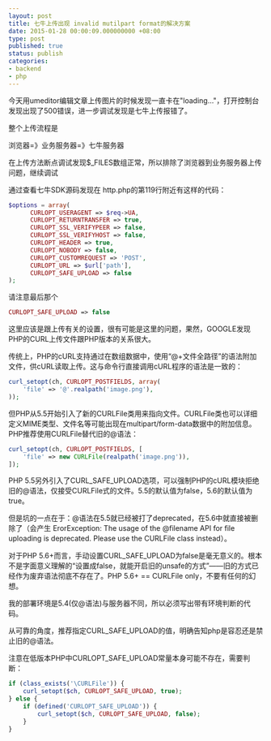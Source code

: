 ```yaml
---
layout: post
title: 七牛上传出现 invalid mutilpart format的解决方案
date: 2015-01-28 00:00:09.000000000 +08:00
type: post
published: true
status: publish
categories:
- backend
- php
---
```

今天用umeditor编辑文章上传图片的时候发现一直卡在"loading..."，打开控制台发现出现了500错误，进一步调试发现是七牛上传报错了。

整个上传流程是

浏览器=》业务服务器=》七牛服务器

在上传方法断点调试发现$_FILES数组正常，所以排除了浏览器到业务服务器上传问题，继续调试

通过查看七牛SDK源码发现在 http.php的第119行附近有这样的代码：

```php
$options = array(
      CURLOPT_USERAGENT => $req->UA,
      CURLOPT_RETURNTRANSFER => true,
      CURLOPT_SSL_VERIFYPEER => false,
      CURLOPT_SSL_VERIFYHOST => false,
      CURLOPT_HEADER => true,
      CURLOPT_NOBODY => false,
      CURLOPT_CUSTOMREQUEST => 'POST',
      CURLOPT_URL => $url['path'],
      CURLOPT_SAFE_UPLOAD => false
);
```

请注意最后那个

```php
CURLOPT_SAFE_UPLOAD => false
```

这里应该是跟上传有关的设置，很有可能是这里的问题，果然，GOOGLE发现PHP的CURL上传文件跟PHP版本的关系很大。

传统上，PHP的cURL支持通过在数组数据中，使用“@+文件全路径”的语法附加文件，供cURL读取上传。这与命令行直接调用cURL程序的语法是一致的：

```php
curl_setopt(ch, CURLOPT_POSTFIELDS, array(
    'file' => '@'.realpath('image.png'), 
));
```

但PHP从5.5开始引入了新的CURLFile类用来指向文件。CURLFile类也可以详细定义MIME类型、文件名等可能出现在multipart/form-data数据中的附加信息。PHP推荐使用CURLFile替代旧的@语法：

```php
curl_setopt(ch, CURLOPT_POSTFIELDS, [
    'file' => new CURLFile(realpath('image.png')), 
]); 
```

PHP 5.5另外引入了CURL_SAFE_UPLOAD选项，可以强制PHP的cURL模块拒绝旧的@语法，仅接受CURLFile式的文件。5.5的默认值为false，5.6的默认值为true。

但是坑的一点在于：@语法在5.5就已经被打了deprecated，在5.6中就直接被删除了（会产生 ErorException: The usage of the @filename API for file uploading is deprecated. Please use the CURLFile class instead）。

对于PHP 5.6+而言，手动设置CURL_SAFE_UPLOAD为false是毫无意义的。根本不是字面意义理解的“设置成false，就能开启旧的unsafe的方式”——旧的方式已经作为废弃语法彻底不存在了。PHP 5.6+ == CURLFile only，不要有任何的幻想。

我的部署环境是5.4(仅@语法)与服务器不同，所以必须写出带有环境判断的代码。

从可靠的角度，推荐指定CURL_SAFE_UPLOAD的值，明确告知php是容忍还是禁止旧的@语法。

注意在低版本PHP中CURLOPT_SAFE_UPLOAD常量本身可能不存在，需要判断：

```php
if (class_exists('\CURLFile')) {
    curl_setopt($ch, CURLOPT_SAFE_UPLOAD, true);
} else {
    if (defined('CURLOPT_SAFE_UPLOAD')) {
        curl_setopt($ch, CURLOPT_SAFE_UPLOAD, false);
    }
}
```

